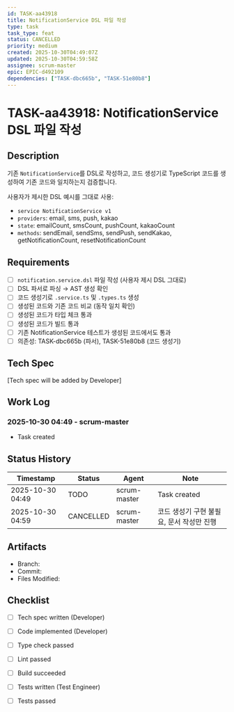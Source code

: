 ```yaml
---
id: TASK-aa43918
title: NotificationService DSL 파일 작성
type: task
task_type: feat
status: CANCELLED
priority: medium
created: 2025-10-30T04:49:07Z
updated: 2025-10-30T04:59:58Z
assignee: scrum-master
epic: EPIC-d492109
dependencies: ["TASK-dbc665b", "TASK-51e80b8"]
---
```


# TASK-aa43918: NotificationService DSL 파일 작성

## Description

기존 `NotificationService`를 DSL로 작성하고, 코드 생성기로 TypeScript 코드를 생성하여 기존 코드와 일치하는지 검증합니다.

사용자가 제시한 DSL 예시를 그대로 사용:
- `service NotificationService v1`
- `providers`: email, sms, push, kakao
- `state`: emailCount, smsCount, pushCount, kakaoCount
- `methods`: sendEmail, sendSms, sendPush, sendKakao, getNotificationCount, resetNotificationCount

## Requirements

- [ ] `notification.service.dsl` 파일 작성 (사용자 제시 DSL 그대로)
- [ ] DSL 파서로 파싱 → AST 생성 확인
- [ ] 코드 생성기로 `.service.ts` 및 `.types.ts` 생성
- [ ] 생성된 코드와 기존 코드 비교 (동작 일치 확인)
- [ ] 생성된 코드가 타입 체크 통과
- [ ] 생성된 코드가 빌드 통과
- [ ] 기존 NotificationService 테스트가 생성된 코드에서도 통과
- [ ] 의존성: TASK-dbc665b (파서), TASK-51e80b8 (코드 생성기)

## Tech Spec

[Tech spec will be added by Developer]

## Work Log

### 2025-10-30 04:49 - scrum-master
- Task created

## Status History

| Timestamp | Status | Agent | Note |
|-----------|--------|-------|------|
| 2025-10-30 04:49 | TODO | scrum-master | Task created |
| 2025-10-30 04:59 | CANCELLED | scrum-master | 코드 생성기 구현 불필요, 문서 작성만 진행 |

## Artifacts

- Branch:
- Commit:
- Files Modified:

## Checklist

- [ ] Tech spec written (Developer)
- [ ] Code implemented (Developer)
- [ ] Type check passed
- [ ] Lint passed
- [ ] Build succeeded
- [ ] Tests written (Test Engineer)
- [ ] Tests passed

